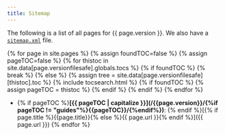 ```yaml
---
title: Sitemap
---
```


The following is a list of all pages for {{ page.version }}. We also have a [`sitemap.xml`](/sitemap.xml) file.

{% for page in site.pages %}
  {% assign foundTOC=false %}
  {% assign pageTOC=false %}
  {% for thistoc in site.data[page.versionfilesafe].globals.tocs %}
    {% if foundTOC %}
    {% break %}
    {% else %}
    {% assign tree = site.data[page.versionfilesafe][thistoc].toc %}
    {% include tocsearch.html %}
    {% if foundTOC %}
      {% assign pageTOC = thistoc %}
    {% endif %}
    {% endif %}
  {% endfor %}
* {% if pageTOC %}**[{{ pageTOC | capitalize }}](/{{page.version}}/{%if pageTOC != "guides"%}{{pageTOC}}/{%endif%})**: {% endif %}[{% if page.title %}{{page.title}}{% else %}{{ page.url }}{% endif %}]({{ page.url }})
{% endfor %}